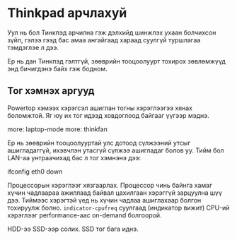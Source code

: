 Thinkpad арчлахуй
=================

Уул нь бол Тинкпэд арчилна гэж дэлхийд шинжлэх ухаан болчихсон зүйл,
гэлээ гээд бас амаа ангайгаад хараад суулгүй туршлагаа тэмдэглэе л дээ.

Ер нь дан Тинкпэд гэлтгүй, зөөврийн тооцоолуурт тохирох зөвлөмжүүд энд
бичигдэнэ байх гэж бодном.

Тог хэмнэх аргууд
-----------------

Powertop хэмээх хэрэгсэл ашиглан тогны хэрэглээгээ хянах боломжтой.
Яг юу их тог идээд ховдоглоод байгааг үүгээр мэднэ.

more: laptop-mode
more: thinkfan

Ер нь зөөврийн тооцоолууртай улс дотоод сүлжээний утсыг ашигладаггүй,
ихэвчлэн утасгүй сүлжээ ашигладаг болов уу. Тийм бол LAN-аа унтраачихад
бас л тог хэмнэнэ дээ:

ifconfig eth0 down

Процессорын хэрэглээг хязгаарлах. Процессор чинь байнга хамаг хүчин чадлаараа
ажиллаад байвал цахилгаан хэрэггүй зарцуулна шүү дээ. Тиймээс хэрэгтэй үед нь
хүчин чадлаа ашиглахаар болгон тохируулж болно. `indicator-cpufreq` суулгаад
(индикатор вижит) CPU-ий хэрэглээг performance-аас on-demand болгоорой.

HDD-ээ SSD-ээр солих. SSD тог бага иднэ.
